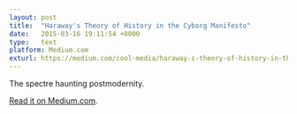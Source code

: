 ```yaml
---
layout: post
title:  "Haraway's Theory of History in the Cyborg Manifesto"
date:   2015-03-16 19:11:54 +0000
type:   text
platform: Medium.com
exturl: https://medium.com/cool-media/haraway-s-theory-of-history-in-the-cyborg-manifesto-9a85faa0a1e9
---
```

The spectre haunting postmodernity.

<a href="https://medium.com/cool-media/haraway-s-theory-of-history-in-the-cyborg-manifesto-9a85faa0a1e9">Read it on Medium.com</a>.
